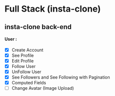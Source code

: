 # Full Stack (insta-clone)

## insta-clone back-end

#### User :

- [x] Create Account
- [x] See Profile
- [x] Edit Profile
- [x] Follow User
- [x] UnFollow User
- [x] See Followers and See Following with Pagination
- [x] Computed Fields
- [ ] Change Avatar (Image Upload)
